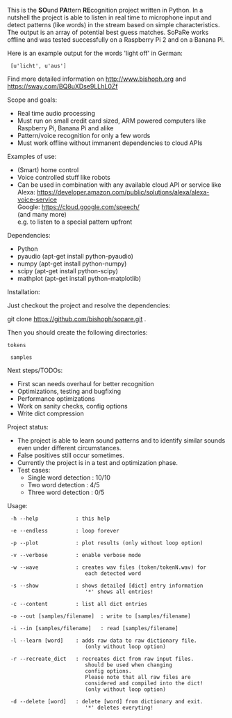 This is the **SO**und **PA**ttern **RE**cognition project written in Python.
In a nutshell the project is able to listen in real time to microphone input
and detect patterns (like words) in the stream based on simple characteristics.
The output is an array of potential best guess matches. SoPaRe works offline
and was tested successfully on a Raspberry Pi 2 and on a Banana Pi. 


Here is an example output for the words 'light off' in German:

```
 [u'licht', u'aus']

```

Find more detailed information on http://www.bishoph.org and https://sway.com/BQ8uXDse9LLhL0Zf


Scope and goals:
 
  * Real time audio processing
  * Must run on small credit card sized, ARM powered computers like Raspberry Pi, Banana Pi and alike
  * Pattern/voice recognition for only a few words
  * Must work offline without immanent dependencies to cloud APIs


Examples of use:

  * (Smart) home control
  * Voice controlled stuff like robots
  * Can be used in combination with any available cloud API or service like
     Alexa: https://developer.amazon.com/public/solutions/alexa/alexa-voice-service  
     Google: https://cloud.google.com/speech/  
     (and many more)  
     e.g. to listen to a special pattern upfront
  

Dependencies:

  * Python
  * pyaudio (apt-get install python-pyaudio)
  * numpy (apt-get install python-numpy)
  * scipy (apt-get install python-scipy)
  * mathplot (apt-get install python-matplotlib)

  
Installation:

 Just checkout the project and resolve the dependencies:

 git clone https://github.com/bishoph/sopare.git .

 Then you should create the following directories:

`
 tokens
`

` 
 samples
`

Next steps/TODOs:

  * First scan needs overhaul for better recognition
  * Optimizations, testing and bugfixing
  * Performance optimizations
  * Work on sanity checks, config options
  * Write dict compression 

Project status:

  * The project is able to learn sound patterns and to identify similar sounds even under different circumstances.
  * False positives still occur sometimes.
  * Currently the project is in a test and optimization phase.
  * Test cases:
    * Single word detection : 10/10
    * Two word detection    : 4/5
    * Three word detection  : 0/5


Usage:

```
 -h --help            : this help

 -e --endless         : loop forever

 -p --plot            : plot results (only without loop option)

 -v --verbose         : enable verbose mode

 -w --wave            : creates wav files (token/tokenN.wav) for
                         each detected word

 -s --show            : shows detailed [dict] entry information
                         '*' shows all entries!

 -c --content         : list all dict entries

 -o --out [samples/filename]  : write to [samples/filename]

 -i --in [samples/filename]   : read [samples/filename]

 -l --learn [word]    : adds raw data to raw dictionary file.
                         (only without loop option)

 -r --recreate_dict   : recreates dict from raw input files.
                         should be used when changing
                         config options.
                         Please note that all raw files are
                         considered and compiled into the dict!
                         (only without loop option)

 -d --delete [word]   : delete [word] from dictionary and exit.
                         '*' deletes everyting!
```

